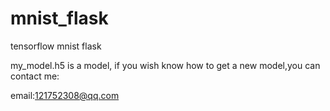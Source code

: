 # mnist_flask
tensorflow mnist flask

my_model.h5 is a model, if you wish know how to get a new model,you can contact me:

email:121752308@qq.com